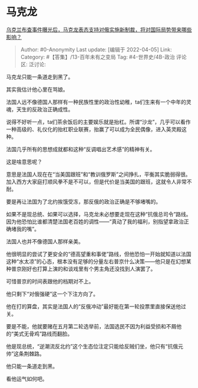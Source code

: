 # 马克龙
[乌克兰布查事件曝光后，马克龙表态支持对俄实施新制裁，将对国际局势带来哪些影响？](https://www.zhihu.com/question/525989314/answer/2423632018)

> Author: #0-Anonymity
> Last update: [编辑于 2022-04-05]
> Link:
> Category: #【答集】/13-百年未有之变局
> Tag: #4-世界史/4B-政治
> 评论区:
> 泛讨论:

马克龙只能一条道走到黑了。

其实我估计他心里在骂娘。

法国人远不像德国人那样有一种民族性里的政治性幼稚，ta们生来有一个中年的灵魂，天生的反政治正确成性。

说得不好听一点，ta们茶余饭后的主要娱乐就是抬杠。所谓“沙龙”，几乎可以看作一种高级的、礼仪化的抬杠职业联赛，抬赢了可以成为全民偶像，进入英灵殿这种。

法国几乎所有的思想成就都和这种“反调唱出艺术感”的精神有关。

这是啥意思呢？

意思是法国人现在在“当美国跟班”和“教训俄罗斯”之间挣扎，平衡其实脆弱得很。加入西方大家庭打顺风拳不是不可以，但是代价是当美国的跟班，这就令人非常不耐。

要是再让法国为了北约挨饿受冻，那反俄的政治正确是不够堵嘴的。

如果不是现总统、如果可以选择，马克龙未必想要走现在这种“抗俄总司令”路线。因为他恐怕比谁都清楚法国老百姓的调性——“真动了我的福利，别指望拿政治正确堵我的嘴”。

法国人也并不像德国人那样亲美。

他很明显的尝试了更安全的“德高望重和事佬”路线，但他恐怕一开始就知道以法国这种“水太凉”的心态，根本没有足够的分量左右普京什么决策——他只是在幻想某种普京刚好也打算上演的和谈戏里有个男主角还没找到人演罢了。

可惜普京的时间表跟他的档期对不上。

他只剩下“对俄强硬”这一个下注方向了。

他在打的算盘，其实是法国人的“反俄冲动”最好能在第一轮投票里直接保送他过关。

要是不能，他就要赌在五月第二轮选举前，法国选民不因为利益受损和不屑他的“美式无骨鸡”路线而翻脸。

他是现总统，“逆潮流反北约”这个生态位注定只能给反贼们坐，他只有“抗俄元帅”这条荆棘路。

他只能一条道走到黑。

看他运气如何吧。
